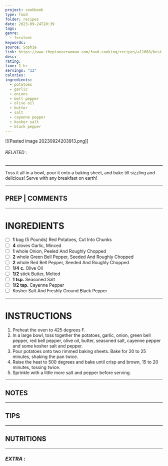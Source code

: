 ```yaml
---
project: cookbook
type: food
folder: recipes
date: 2023-09-24T20:39
tags: 
genre:
  - feculent
keywords: 
source: Sophie
link: https://www.thepioneerwoman.com/food-cooking/recipes/a11668/best-breakfast-potatoes-ever/
desc: 
rating: 
time: 1 hr
servings: "12"
calories: 
ingredients:
  - potatoes
  - garlic
  - onions
  - bell pepper
  - olive oil
  - butter
  - salt
  - cayenne pepper
  - kosher salt
  - black pepper
---
```


![[Pasted image 20230924203913.png]]
###### *RELATED* : 
---
Toss it all in a bowl, pour it onto a baking sheet, and bake till sizzling and delicious! Serve with any breakfast on earth!

---
## PREP | COMMENTS



---
# INGREDIENTS

- [ ] **1** bag (5 Pounds) Red Potatoes, Cut Into Chunks
- [ ] **4** cloves Garlic, Minced
- [ ] **1** whole Onion, Peeled And Roughly Chopped
- [ ] **2** whole Green Bell Pepper, Seeded And Roughly Chopped
- [ ] **2** whole Red Bell Pepper, Seeded And Roughly Chopped
- [ ] **1/4** **c.** Olive Oil
- [ ] **1/2** stick Butter, Melted
- [ ] **1** **tsp.** Seasoned Salt
- [ ] **1/2** **tsp.** Cayenne Pepper
- [ ] Kosher Salt And Freshly Ground Black Pepper

---
# INSTRUCTIONS

1. Preheat the oven to 425 degrees F.  
2. In a large bowl, toss together the potatoes, garlic, onion, green bell pepper, red bell pepper, olive oil, butter, seasoned salt, cayenne pepper and some kosher salt and pepper.  
3. Pour potatoes onto two rimmed baking sheets. Bake for 20 to 25 minutes, shaking the pan twice.  
4. Raise the heat to 500 degrees and bake until crisp and brown, 15 to 20 minutes, tossing twice.  
5. Sprinkle with a little more salt and pepper before serving.

---
## NOTES



---
## TIPS



---
## NUTRITIONS



---
### *EXTRA* :



